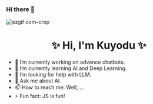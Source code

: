 ### Hi there 👋

<!--
**Kuyodu/Kuyodu** is a ✨ _special_  repository because its `README.md` (this file) appears on your GitHub profile.

Here are some ideas to get you started:

- 🔭 I’m currently working on ...
- 🌱 I’m currently learning ...
- 👯 I’m looking to collaborate on ...
- 🤔 I’m looking for help with ...
- 💬 Ask me about ...
- 📫 How to reach me: ...
- 😄 Pronouns: ...
- ⚡ Fun fact: ...
-->

![ezgif com-crop](https://github.com/Slegendz/Slegendz/assets/108775767/9ab8a9a6-4ca8-4fe4-9f35-24816e5096a5)

<h1 align = "center"> ✨ Hi, I'm Kuyodu ✨ </h1>

- 🔭 I’m currently working on advance chatbots.
- 🌱 I’m currently learning AI and Deep Learning.
- 🤔 I’m looking for help with LLM.
- 💬 Ask me about AI.
- 📫 How to reach me: Well, ...
- ⚡ Fun fact: JS is fun!
